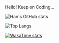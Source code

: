 Hello! Keep on Coding...

![Han's GitHub stats](https://github-readme-stats-2gcd-liuhanalice.vercel.app/api?username=liuhanalice&theme=vue&show_icons=true&count_private=true)

![Top Langs](https://github-readme-stats-2gcd-liuhanalice.vercel.app/api/top-langs/?username=liuhanalice&theme=vue&layout=compact&langs_count=20&hide=asp.net,objective-c,jupyternotebook)

[![WakaTime stats](https://github-readme-stats.vercel.app/api/wakatime?username=liuhanalice&theme=vue&langs_count=20)](https://github.com/anuraghazra/github-readme-stats)
